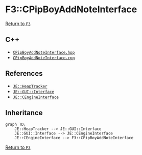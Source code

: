 # F3::CPipBoyAddNoteInterface

[Return to `F3`](/docs/f3.md)

## C++

- [`CPipBoyAddNoteInterface.hpp`](/src/f3/CPipBoyAddNoteInterface.hpp)
- [`CPipBoyAddNoteInterface.cpp`](/src/f3/CPipBoyAddNoteInterface.cpp)

## References

- [`JE::HeapTracker`](https://github.com/OpenJE/openje/docs/je/HeapTracker.md)
- [`JE::GUI::Interface`](https://github.com/OpenJE/openje/docs/je/GUI/Interface.md)
- [`JE::CEngineInterface`](https://github.com/OpenJE/openje/docs/je/CEngineInterface.md)

## Inheritance

```mermaid
graph TD;
    JE::HeapTracker --> JE::GUI::Interface
    JE::GUI::Interface --> JE::CEngineInterface
    JE::CEngineInterface --> F3::CPipBoyAddNoteInterface
```

[Return to `F3`](/docs/f3.md)